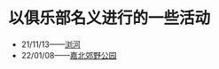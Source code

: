 # 以俱乐部名义进行的一些活动

- 21/11/13——[浏河](https://www.strava.com/routes/2893391504229590590)
- 22/01/08——[嘉北郊野公园](https://www.strava.com/routes/2896071480866513908)
